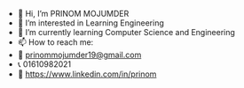 - 👋 Hi, I’m PRINOM MOJUMDER
- 👀 I’m interested in Learning Engineering
- 🌱 I’m currently learning Computer Science and Engineering
- 📫 How to reach me:
- 📧 prinommojumder19@gmail.com
- 📞 01610982021
- 🔗 https://www.linkedin.com/in/prinom

<!---
Prinom2000/Prinom2000 is a ✨ special ✨ repository because its `README.md` (this file) appears on your GitHub profile.
You can click the Preview link to take a look at your changes.
--->
